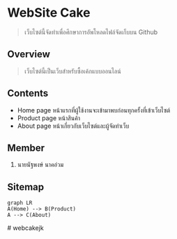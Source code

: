 # WebSite Cake
> เว็บไซต์นี้จัดทำเพื่อศึกษาการอัพโหลดไฟล์จัดเก็บบน Github
## Overview 
> เว็บไซต์นี้เป็นเว็บสำหรับซื้อเค้กแบบออนไลน์
## Contents
-  Home page
หน้าแรกที่ผู้ใช้งานจะเข้ามาพบก่อนทุกครั้งที่เข้าเว็บไซต์
- Product page
หน้าสินค้า
- About page
หน้าเกี่ยวกับเว็บไซต์และผู้จัดทำเว็บ

## Member
1. นายนัฐพงษ์ นาคอ่วม

## Sitemap
```mermaid 
graph LR 
A(Home) --> B(Product)
A --> C(About)
```
#   w e b c a k e j k  
 